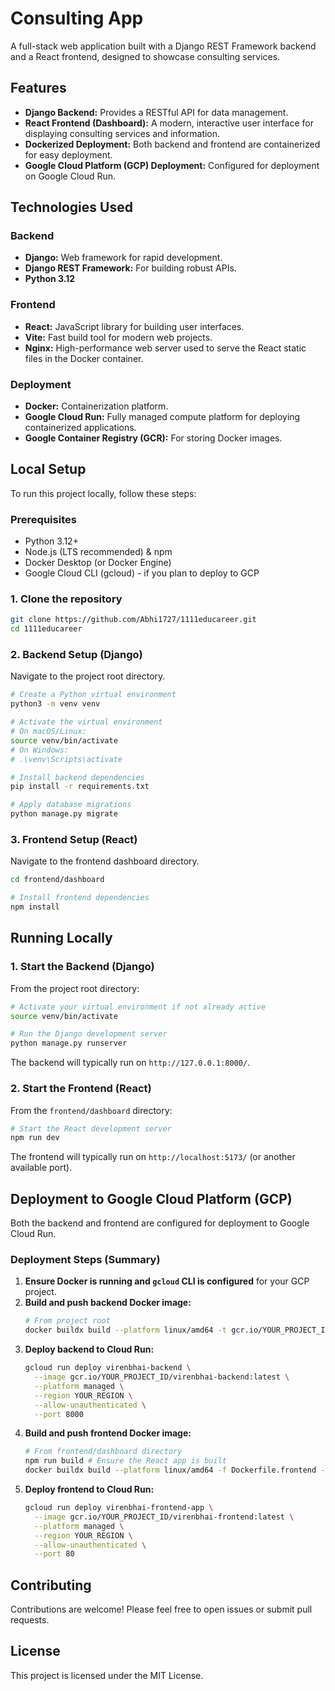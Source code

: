 # Consulting App

A full-stack web application built with a Django REST Framework backend and a React frontend, designed to showcase consulting services.

## Features

*   **Django Backend:** Provides a RESTful API for data management.
*   **React Frontend (Dashboard):** A modern, interactive user interface for displaying consulting services and information.
*   **Dockerized Deployment:** Both backend and frontend are containerized for easy deployment.
*   **Google Cloud Platform (GCP) Deployment:** Configured for deployment on Google Cloud Run.

## Technologies Used

### Backend
*   **Django:** Web framework for rapid development.
*   **Django REST Framework:** For building robust APIs.
*   **Python 3.12**

### Frontend
*   **React:** JavaScript library for building user interfaces.
*   **Vite:** Fast build tool for modern web projects.
*   **Nginx:** High-performance web server used to serve the React static files in the Docker container.

### Deployment
*   **Docker:** Containerization platform.
*   **Google Cloud Run:** Fully managed compute platform for deploying containerized applications.
*   **Google Container Registry (GCR):** For storing Docker images.

## Local Setup

To run this project locally, follow these steps:

### Prerequisites

*   Python 3.12+
*   Node.js (LTS recommended) & npm
*   Docker Desktop (or Docker Engine)
*   Google Cloud CLI (gcloud) - if you plan to deploy to GCP

### 1. Clone the repository

```bash
git clone https://github.com/Abhi1727/1111educareer.git
cd 1111educareer
```

### 2. Backend Setup (Django)

Navigate to the project root directory.

```bash
# Create a Python virtual environment
python3 -m venv venv

# Activate the virtual environment
# On macOS/Linux:
source venv/bin/activate
# On Windows:
# .\venv\Scripts\activate

# Install backend dependencies
pip install -r requirements.txt

# Apply database migrations
python manage.py migrate
```

### 3. Frontend Setup (React)

Navigate to the frontend dashboard directory.

```bash
cd frontend/dashboard

# Install frontend dependencies
npm install
```

## Running Locally

### 1. Start the Backend (Django)

From the project root directory:

```bash
# Activate your virtual environment if not already active
source venv/bin/activate

# Run the Django development server
python manage.py runserver
```
The backend will typically run on `http://127.0.0.1:8000/`.

### 2. Start the Frontend (React)

From the `frontend/dashboard` directory:

```bash
# Start the React development server
npm run dev
```
The frontend will typically run on `http://localhost:5173/` (or another available port).

## Deployment to Google Cloud Platform (GCP)

Both the backend and frontend are configured for deployment to Google Cloud Run.

### Deployment Steps (Summary)

1.  **Ensure Docker is running and `gcloud` CLI is configured** for your GCP project.
2.  **Build and push backend Docker image:**
    ```bash
    # From project root
    docker buildx build --platform linux/amd64 -t gcr.io/YOUR_PROJECT_ID/virenbhai-backend:latest --push .
    ```
3.  **Deploy backend to Cloud Run:**
    ```bash
    gcloud run deploy virenbhai-backend \
      --image gcr.io/YOUR_PROJECT_ID/virenbhai-backend:latest \
      --platform managed \
      --region YOUR_REGION \
      --allow-unauthenticated \
      --port 8000
    ```
4.  **Build and push frontend Docker image:**
    ```bash
    # From frontend/dashboard directory
    npm run build # Ensure the React app is built
    docker buildx build --platform linux/amd64 -f Dockerfile.frontend -t gcr.io/YOUR_PROJECT_ID/virenbhai-frontend:latest --push .
    ```
5.  **Deploy frontend to Cloud Run:**
    ```bash
    gcloud run deploy virenbhai-frontend-app \
      --image gcr.io/YOUR_PROJECT_ID/virenbhai-frontend:latest \
      --platform managed \
      --region YOUR_REGION \
      --allow-unauthenticated \
      --port 80
    ```

## Contributing

Contributions are welcome! Please feel free to open issues or submit pull requests.

## License

This project is licensed under the MIT License.

